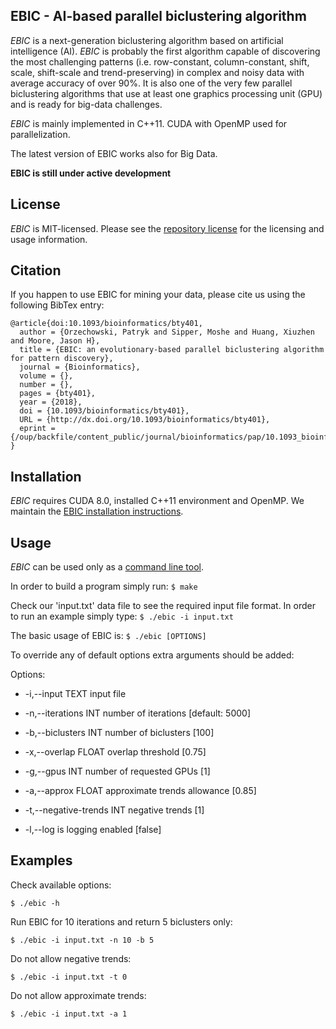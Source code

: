 ## EBIC - AI-based parallel biclustering algorithm

*EBIC* is a next-generation biclustering algorithm based on artificial intelligence (AI). 
*EBIC* is probably the first algorithm capable of discovering the most challenging patterns (i.e. row-constant, column-constant, shift, scale, shift-scale and trend-preserving) in complex and noisy data with average accuracy of over 90%.
It is also one of the very few parallel biclustering algorithms that use at least one graphics processing unit (GPU) and is ready for big-data challenges.

*EBIC* is mainly implemented in C++11. CUDA with OpenMP used for parallelization. 

The latest version of EBIC works also for Big Data.

**EBIC is still under active development**


## License

*EBIC* is MIT-licensed. Please see the [repository license](https://github.com/athril/ebic/blob/master/LICENSE) for the licensing and usage information.

## Citation
If you happen to use EBIC for mining your data, please cite us using the following BibTex entry:

```
@article{doi:10.1093/bioinformatics/bty401,
  author = {Orzechowski, Patryk and Sipper, Moshe and Huang, Xiuzhen and Moore, Jason H},
  title = {EBIC: an evolutionary-based parallel biclustering algorithm for pattern discovery},
  journal = {Bioinformatics},
  volume = {},
  number = {},
  pages = {bty401},
  year = {2018},
  doi = {10.1093/bioinformatics/bty401},
  URL = {http://dx.doi.org/10.1093/bioinformatics/bty401},
  eprint = {/oup/backfile/content_public/journal/bioinformatics/pap/10.1093_bioinformatics_bty401/3/bty401.pdf}
}
```




## Installation

*EBIC* requires CUDA 8.0, installed C++11 environment and OpenMP.
We maintain the [EBIC installation instructions](http://athril.github.io/ebic/installation/).


## Usage

*EBIC* can be used only as a [command line tool](http://athril.github.io/ebic/usage/).

In order to build a program simply run:
```$ make```

Check our 'input.txt' data file to see the required input file format. In order to run an example simply type:
```$ ./ebic -i input.txt```

The basic usage of EBIC is: 
```$ ./ebic [OPTIONS]```

To override any of default options extra arguments should be added:

Options:

*  -i,--input TEXT             input file 

*  -n,--iterations INT         number of iterations [default: 5000]

*  -b,--biclusters INT         number of biclusters [100]

*  -x,--overlap FLOAT          overlap threshold [0.75]

*  -g,--gpus INT               number of requested GPUs [1]

*  -a,--approx FLOAT           approximate trends allowance [0.85]

*  -t,--negative-trends INT    negative trends [1]

*  -l,--log                    is logging enabled [false]



## Examples

Check available options:
```Shell
$ ./ebic -h
```

Run EBIC for 10 iterations and return 5 biclusters only:
```Shell
$ ./ebic -i input.txt -n 10 -b 5
```

Do not allow negative trends:
```Shell
$ ./ebic -i input.txt -t 0
```

Do not allow approximate trends:
```Shell
$ ./ebic -i input.txt -a 1
```

